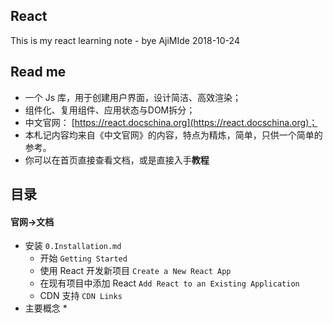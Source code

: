 ## React

This is my react learning note - bye AjiMIde 2018-10-24

## Read me

* 一个 Js 库，用于创建用户界面，设计简洁、高效渲染；
* 组件化、复用组件、应用状态与DOM拆分；
* 中文官网： [https://react.docschina.org](https://react.docschina.org)；
* 本札记内容均来自《中文官网》的内容，特点为精炼，简单，只供一个简单的参考。
* 你可以在首页直接查看文档，或是直接入手**教程**

## 目录

#### 官网->文档
* 安装 `0.Installation.md`
    * 开始 `Getting Started`
    * 使用 React 开发新项目 `Create a New React App`
    * 在现有项目中添加 React `Add React to an Existing Application`
    * CDN 支持 `CDN Links`
* 主要概念
    * 